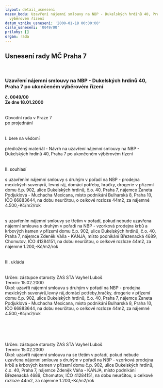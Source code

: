 ```yaml
---
layout: detail_usneseni
nazev_bodu: Uzavření nájemní smlouvy na NBP - Dukelských hrdinů 40, Praha 7 po ukončeném
  výběrovém řízení
datum_vzniku_usneseni: '2000-01-18 00:00:00'
cislo_usneseni: '0049/00'
prilohy: []
organ: rada
---
```

<div id="ucUsn_pList" class="usn">
	<span><h2>Usnesení rady MČ Praha 7 </h2>
<br></span><div class="standBody">
<span><h3>Uzavření nájemní smlouvy na NBP - Dukelských hrdinů 40, Praha 7 po ukončeném výběrovém řízení</h3></span><div class="center">
		<strong>č. 0049/00</strong><br>
	</div>
<div class="center">
		<strong>Ze dne 18.01.2000</strong><br><br>
	</div>
<br>Obvodní rada v Praze 7<br>po projednání<br><br><br>I.	bere na vědomí<br><br> předložený materiál - Návrh na uzavření nájemní smlouvy na NBP - Dukelských hrdinů 40, Praha 7 po ukončeném výběrovém řízení<br><br><br>II.	souhlasí <br><br>s uzavřením nájemní smlouvy s druhým v pořadí na NBP - prodejna mexických suvenýrů, levný ráj, domácí potřeby, hračky, drogerie v přízemí domu č.p. 902, ulice Dukelských hrdinů, č.o. 40, Praha 7, nájemce Žaneta Podjuklová - Muchacha Mexicana, místo podnikání Bulharská 8, Praha 10, IČO 66883644, na dobu neurčitou, o celkové rozloze 44m2, za nájemné 4.500,-Kč/m2/rok<br><br><br>s uzavřením nájemní smlouvy se třetím v pořadí, pokud nebude uzavřena nájemní smlouva s druhým  v pořadí na NBP - vzorková prodejna krbů a krbových kamen  v přízemí domu č.p. 902, ulice Dukelských hrdinů, č.o. 40, Praha 7, nájemce Zdeněk  Váňa - KANJA, místo podnikání Březenacká 4689, Chomutov, IČO 41284151, na dobu neurčitou, o celkové rozloze 44m2, za nájemné 1.200,-Kč/m2/rok<br><br><br>III.	ukládá <br><br><br> Určen:	zástupce starosty	ZAS STA Vayhel Luboš<br>Termín: 15.02.2000<br>Úkol:	uzavřít nájemní smlouvu s druhým  v  pořadí na NBP - prodejna mexických suvenýrů,levný ráj,domácí potřeby,hračky, drogerie v přízemí domu č.p. 902, ulice Dukelských hrdinů, č.o. 40, Praha 7, nájemce Žaneta Podjuklová - Muchacha Mexicana, místo podnikání Bulharská 8, Praha 10, IČO 66883644, na dobu neurčitou, o celkové rozloze 44m2, za nájemné 4.500,-Kč/m2/rok<br><br> <br><br><br><br> Určen:	zástupce starosty	ZAS STA Vayhel Luboš<br>Termín: 15.02.2000<br>Úkol:	uzavřít nájemní smlouvu na se třetím v pořadí, pokud nebude uzavřena nájemní smlouva s druhým v pořadí na NBP -  vzorková prodejna krbů a krbových kamen  v přízemí domu č.p. 902, ulice Dukelských hrdinů, č.o. 40, Praha 7, nájemce Zdeněk  Váňa - KANJA, místo podnikání Březenacká 4689, Chomutov, IČO 41284151, na dobu neurčitou, o celkové rozloze 44m2, za nájemné 1.200,-Kč/m2/rok<br><br>
</div>
</div>